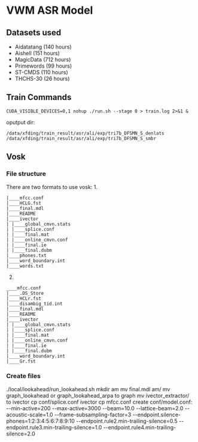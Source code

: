 # VWM ASR Model
## Datasets used
* Aidatatang (140 hours)
* Aishell (151 hours)
* MagicData (712 hours)
* Primewords (99 hours)
* ST-CMDS (110 hours)
* THCHS-30 (26 hours)


## Train Commands
```
CUDA_VISIBLE_DEVICES=0,1 nohup ./run.sh --stage 0 > train.log 2>&1 &
```

oputput dir: 
```
/data/xfding/train_result/asr/ali/exp/tri7b_DFSMN_S_denlats
/data/xfding/train_result/asr/ali/exp/tri7b_DFSMN_S_smbr
```

## Vosk
### File structure
There are two formats to use vosk:
1.
```
|____mfcc.conf
|____HCLG.fst
|____final.mdl
|____README
|____ivector
| |____global_cmvn.stats
| |____splice.conf
| |____final.mat
| |____online_cmvn.conf
| |____final.ie
| |____final.dubm
|____phones.txt
|____word_boundary.int
|____words.txt
```
2.
```
____mfcc.conf
|____.DS_Store
|____HCLr.fst
|____disambig_tid.int
|____final.mdl
|____README
|____ivector
| |____global_cmvn.stats
| |____splice.conf
| |____final.mat
| |____online_cmvn.conf
| |____final.ie
| |____final.dubm
|____word_boundary.int
|____Gr.fst
```

### Create files

./local/lookahead/run_lookahead.sh
mkdir am
mv final.mdl am/
mv graph_lookahead or graph_lookahead_arpa to graph
mv ivector_extractor/ to ivector
cp conf/splice.conf ivector
cp mfcc.conf
create conf/model.conf:
--min-active=200
--max-active=3000
--beam=10.0
--lattice-beam=2.0
--acoustic-scale=1.0
--frame-subsampling-factor=3
--endpoint.silence-phones=1:2:3:4:5:6:7:8:9:10
--endpoint.rule2.min-trailing-silence=0.5
--endpoint.rule3.min-trailing-silence=1.0
--endpoint.rule4.min-trailing-silence=2.0
